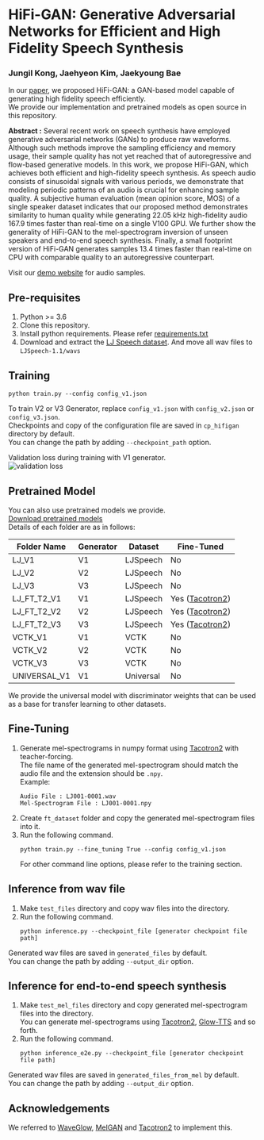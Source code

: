 # HiFi-GAN: Generative Adversarial Networks for Efficient and High Fidelity Speech Synthesis

### Jungil Kong, Jaehyeon Kim, Jaekyoung Bae

In our [paper](https://arxiv.org/abs/2010.05646), 
we proposed HiFi-GAN: a GAN-based model capable of generating high fidelity speech efficiently.<br/>
We provide our implementation and pretrained models as open source in this repository.

**Abstract :**
Several recent work on speech synthesis have employed generative adversarial networks (GANs) to produce raw waveforms. 
Although such methods improve the sampling efficiency and memory usage, 
their sample quality has not yet reached that of autoregressive and flow-based generative models. 
In this work, we propose HiFi-GAN, which achieves both efficient and high-fidelity speech synthesis. 
As speech audio consists of sinusoidal signals with various periods, 
we demonstrate that modeling periodic patterns of an audio is crucial for enhancing sample quality. 
A subjective human evaluation (mean opinion score, MOS) of a single speaker dataset indicates that our proposed method 
demonstrates similarity to human quality while generating 22.05 kHz high-fidelity audio 167.9 times faster than 
real-time on a single V100 GPU. We further show the generality of HiFi-GAN to the mel-spectrogram inversion of unseen 
speakers and end-to-end speech synthesis. Finally, a small footprint version of HiFi-GAN generates samples 13.4 times 
faster than real-time on CPU with comparable quality to an autoregressive counterpart.

Visit our [demo website](https://jik876.github.io/hifi-gan-demo/) for audio samples.


## Pre-requisites
1. Python >= 3.6
2. Clone this repository.
3. Install python requirements. Please refer [requirements.txt](requirements.txt)
4. Download and extract the [LJ Speech dataset](https://keithito.com/LJ-Speech-Dataset/).
And move all wav files to `LJSpeech-1.1/wavs`


## Training
```
python train.py --config config_v1.json
```
To train V2 or V3 Generator, replace `config_v1.json` with `config_v2.json` or `config_v3.json`.<br>
Checkpoints and copy of the configuration file are saved in `cp_hifigan` directory by default.<br>
You can change the path by adding `--checkpoint_path` option.

Validation loss during training with V1 generator.<br>
![validation loss](./validation_loss.png)

## Pretrained Model
You can also use pretrained models we provide.<br/>
[Download pretrained models](https://drive.google.com/drive/folders/1-eEYTB5Av9jNql0WGBlRoi-WH2J7bp5Y?usp=sharing)<br/> 
Details of each folder are as in follows:

|Folder Name|Generator|Dataset|Fine-Tuned|
|------|---|---|---|
|LJ_V1|V1|LJSpeech|No|
|LJ_V2|V2|LJSpeech|No|
|LJ_V3|V3|LJSpeech|No|
|LJ_FT_T2_V1|V1|LJSpeech|Yes ([Tacotron2](https://github.com/NVIDIA/tacotron2))|
|LJ_FT_T2_V2|V2|LJSpeech|Yes ([Tacotron2](https://github.com/NVIDIA/tacotron2))|
|LJ_FT_T2_V3|V3|LJSpeech|Yes ([Tacotron2](https://github.com/NVIDIA/tacotron2))|
|VCTK_V1|V1|VCTK|No|
|VCTK_V2|V2|VCTK|No|
|VCTK_V3|V3|VCTK|No|
|UNIVERSAL_V1|V1|Universal|No|

We provide the universal model with discriminator weights that can be used as a base for transfer learning to other datasets.

## Fine-Tuning
1. Generate mel-spectrograms in numpy format using [Tacotron2](https://github.com/NVIDIA/tacotron2) with teacher-forcing.<br/>
The file name of the generated mel-spectrogram should match the audio file and the extension should be `.npy`.<br/>
Example:
    ```
    Audio File : LJ001-0001.wav
    Mel-Spectrogram File : LJ001-0001.npy
    ```
2. Create `ft_dataset` folder and copy the generated mel-spectrogram files into it.<br/>
3. Run the following command.
    ```
    python train.py --fine_tuning True --config config_v1.json
    ```
    For other command line options, please refer to the training section.


## Inference from wav file
1. Make `test_files` directory and copy wav files into the directory.
2. Run the following command.
    ```
    python inference.py --checkpoint_file [generator checkpoint file path]
    ```
Generated wav files are saved in `generated_files` by default.<br>
You can change the path by adding `--output_dir` option.


## Inference for end-to-end speech synthesis
1. Make `test_mel_files` directory and copy generated mel-spectrogram files into the directory.<br>
You can generate mel-spectrograms using [Tacotron2](https://github.com/NVIDIA/tacotron2), 
[Glow-TTS](https://github.com/jaywalnut310/glow-tts) and so forth.
2. Run the following command.
    ```
    python inference_e2e.py --checkpoint_file [generator checkpoint file path]
    ```
Generated wav files are saved in `generated_files_from_mel` by default.<br>
You can change the path by adding `--output_dir` option.


## Acknowledgements
We referred to [WaveGlow](https://github.com/NVIDIA/waveglow), [MelGAN](https://github.com/descriptinc/melgan-neurips) 
and [Tacotron2](https://github.com/NVIDIA/tacotron2) to implement this.
